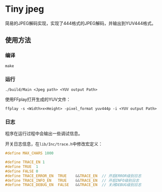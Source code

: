# Tiny jpeg

简易的JPEG解码实现，实现了444格式的JPEG解码，并输出到YUV444格式。

## 使用方法

### 编译

```shell
make
```

### 运行

```shell
./build/Main <Jpeg path> <YUV output Path>
```


使用FFplay打开生成的YUV文件：

```
ffplay -s <Width>x<Height> -pixel_format yuv444p -i <YUV output Path>
```

### 日志
程序在运行过程中会输出一些调试信息。

开关日志信息，在`lib/Inc/trace.h`中修改宏定义：

```c
#define MAX_CHARS 1000

#define TRACE_EN 1
#define TRUE  1
#define FALSE 0
#define TRACE_ERROR_EN  TRUE    &&TRACE_EN  // 开启ERROR级别日志
#define TRACE_INFO_EN   TRUE    &&TRACE_EN  // 开启INFO级别日志
#define TRACE_DEBUG_EN  FALSE   &&TRACE_EN  // 关闭DEBUG级别日志
```
